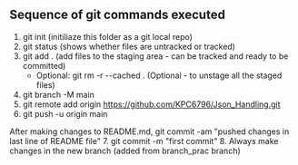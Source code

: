 ## Sequence of git commands executed
1. git init (initiliaze this folder as a git local repo)
2. git status (shows whether files are untracked or tracked)
3. git add . (add files to the staging area - can be tracked and ready to be committed)
    - Optional: git rm -r --cached . (Optional - to unstage all the staged files)
4. git branch -M main
5. git remote add origin https://github.com/KPC6796/Json_Handling.git
6. git push -u origin main

After making changes to README.md, 
git commit -am "pushed changes in last line of README file"
7. git commit -m "first commit"
8. Always make changes in the new branch (added from branch_prac branch)

